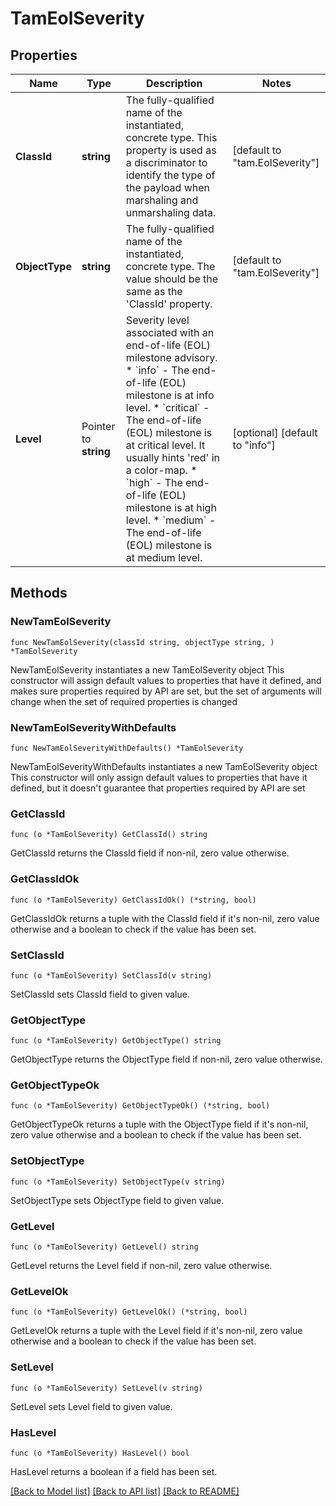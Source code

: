 # TamEolSeverity

## Properties

Name | Type | Description | Notes
------------ | ------------- | ------------- | -------------
**ClassId** | **string** | The fully-qualified name of the instantiated, concrete type. This property is used as a discriminator to identify the type of the payload when marshaling and unmarshaling data. | [default to "tam.EolSeverity"]
**ObjectType** | **string** | The fully-qualified name of the instantiated, concrete type. The value should be the same as the &#39;ClassId&#39; property. | [default to "tam.EolSeverity"]
**Level** | Pointer to **string** | Severity level associated with an end-of-life (EOL) milestone advisory. * &#x60;info&#x60; - The end-of-life (EOL) milestone is at info level. * &#x60;critical&#x60; - The end-of-life (EOL) milestone is at critical level. It usually hints &#39;red&#39; in a color-map. * &#x60;high&#x60; - The end-of-life (EOL) milestone is at high level. * &#x60;medium&#x60; - The end-of-life (EOL) milestone is at medium level. | [optional] [default to "info"]

## Methods

### NewTamEolSeverity

`func NewTamEolSeverity(classId string, objectType string, ) *TamEolSeverity`

NewTamEolSeverity instantiates a new TamEolSeverity object
This constructor will assign default values to properties that have it defined,
and makes sure properties required by API are set, but the set of arguments
will change when the set of required properties is changed

### NewTamEolSeverityWithDefaults

`func NewTamEolSeverityWithDefaults() *TamEolSeverity`

NewTamEolSeverityWithDefaults instantiates a new TamEolSeverity object
This constructor will only assign default values to properties that have it defined,
but it doesn't guarantee that properties required by API are set

### GetClassId

`func (o *TamEolSeverity) GetClassId() string`

GetClassId returns the ClassId field if non-nil, zero value otherwise.

### GetClassIdOk

`func (o *TamEolSeverity) GetClassIdOk() (*string, bool)`

GetClassIdOk returns a tuple with the ClassId field if it's non-nil, zero value otherwise
and a boolean to check if the value has been set.

### SetClassId

`func (o *TamEolSeverity) SetClassId(v string)`

SetClassId sets ClassId field to given value.


### GetObjectType

`func (o *TamEolSeverity) GetObjectType() string`

GetObjectType returns the ObjectType field if non-nil, zero value otherwise.

### GetObjectTypeOk

`func (o *TamEolSeverity) GetObjectTypeOk() (*string, bool)`

GetObjectTypeOk returns a tuple with the ObjectType field if it's non-nil, zero value otherwise
and a boolean to check if the value has been set.

### SetObjectType

`func (o *TamEolSeverity) SetObjectType(v string)`

SetObjectType sets ObjectType field to given value.


### GetLevel

`func (o *TamEolSeverity) GetLevel() string`

GetLevel returns the Level field if non-nil, zero value otherwise.

### GetLevelOk

`func (o *TamEolSeverity) GetLevelOk() (*string, bool)`

GetLevelOk returns a tuple with the Level field if it's non-nil, zero value otherwise
and a boolean to check if the value has been set.

### SetLevel

`func (o *TamEolSeverity) SetLevel(v string)`

SetLevel sets Level field to given value.

### HasLevel

`func (o *TamEolSeverity) HasLevel() bool`

HasLevel returns a boolean if a field has been set.


[[Back to Model list]](../README.md#documentation-for-models) [[Back to API list]](../README.md#documentation-for-api-endpoints) [[Back to README]](../README.md)


